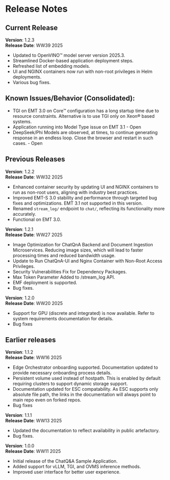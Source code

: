 # Release Notes

## Current Release

**Version**: 1.2.3 \
**Release Date**: WW39 2025

- Updated to OpenVINO™ model server version 2025.3.
- Streamlined Docker-based application deployment steps.
- Refreshed list of embedding models.
- UI and NGINX containers now run with non-root privileges in Helm deployments.
- Various bug fixes.


## Known Issues/Behavior (Consolidated):
- TGI on EMT 3.0 on Core&trade; configuration has a long startup time due to resource constraints. Alternative is to use TGI only on Xeon® based systems.
- Application running into Model Type issue on EMT 3.1 - Open
- DeepSeek/Phi Models are observed, at times, to continue generating response in an endless loop. Close the browser and restart in such cases. - Open

## Previous Releases

**Version**: 1.2.2 \
**Release Date**: WW32 2025

- Enhanced container security by updating UI and NGINX containers to run as non-root users, aligning with industry best practices.
- Improved EMT-S 3.0 stability and performance through targeted bug fixes and optimizations. EMT 3.1 not supported in this version.
- Renamed `stream_log/` endpoint to `chat/`, reflecting its functionality more accurately.
- Functional on EMT 3.0.

**Version**: 1.2.1 \
**Release Date**: WW27 2025

- Image Optimization for ChatQnA Backend and Document Ingestion Microservices. Reducing image sizes, which will lead to faster processing times and reduced bandwidth usage.
- Update to Run ChatQnA-UI and Nginx Container with Non-Root Access Privileges.
- Security Vulnerabilities Fix for Dependency Packages.
- Max Token Parameter Added to /stream_log API.
- EMF deployment is supported.
- Bug fixes.

**Version**: 1.2.0 \
**Release Date**: WW20 2025

- Support for GPU (discrete and integrated) is now available. Refer to system requirements documentation for details.
- Bug fixes

## Earlier releases

**Version**: 1.1.2 \
**Release Date**: WW16 2025

- Edge Orchestrator onboarding supported. Documentation updated to provide necessary onboarding process details.
- Persistent volume used instead of hostpath. This is enabled by default requiring clusters to support dynamic storage support.
- Documentation updated for ESC compatability. As ESC supports only absolute file path, the links in the documentation will always point to main repo even on forked repos.
- Bug fixes

**Version**: 1.1.1 \
**Release Date**: WW13 2025

- Updated the documentation to reflect availability in public artefactory.
- Bug fixes.

**Version**: 1.0.0 \
**Release Date**: WW11 2025

- Initial release of the ChatQ&A Sample Application.
- Added support for vLLM, TGI, and OVMS inference methods.
- Improved user interface for better user experience.

